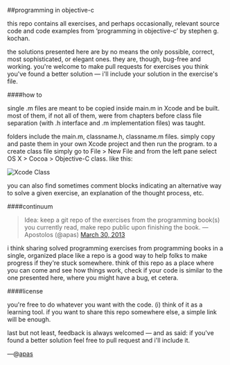 ##programming in objective-c

this repo contains all exercises, and perhaps occasionally, relevant source code and code examples from ‘programming in objective-c’ by stephen g. kochan. 

the solutions presented here are by no means the only possible, correct, most sophisticated, or elegant ones. they are, though, bug-free and working. you're welcome to make pull requests for exercises you think you've found a better solution — i'll include your solution in the exercise's file.

####how to

single .m files are meant to be copied inside main.m in Xcode and be built. most of them, if not all of them, were from chapters before class file separation (with .h interface and .m implementation files) was taught. 

folders include the main.m, classname.h, classname.m files. simply copy and paste them in your own Xcode project and then run the program. to a create class file simply go to File > New File and from the left pane select OS X > Cocoa > Objective-C class. like this:

<img src="http://apas.gr/wp-content/uploads/2013/03/xcode.png" title="Xcode Class">

you can also find sometimes comment blocks indicating an alternative way to solve a given exercise, an explanation of the thought process, etc.

####continuum

> Idea: keep a git repo of the exercises from the programming book(s) you currently read, make repo public upon finishing the book. —Apostolos (@apas) <a href="https://twitter.com/apas/status/318036131675504640">March 30, 2013</a>

i think sharing solved programming exercises from programming books in a single, organized place like a repo is a good way to help folks to make progress if they're stuck somewhere. think of this repo as a place where you can come and see how things work, check if your code is similar to the one presented here, where you might have a bug, et cetera. 

####license

you're free to do whatever you want with the code. (i) think of it as a learning tool. if you want to share this repo somewhere else, a simple link will be enough.

last but not least, feedback is always welcomed — and as said: if you've found a better solution feel free to pull request and i'll include it.

—@[apas](http://twitter.com/apas)